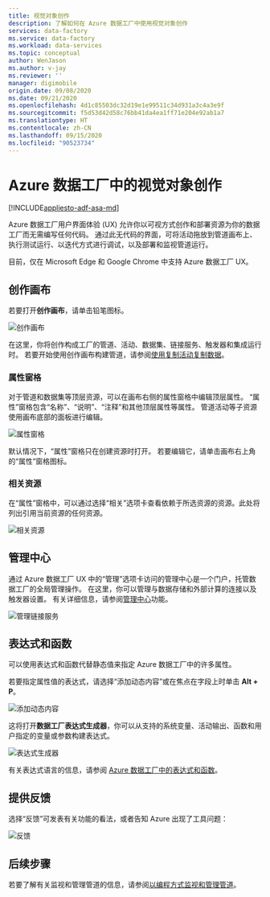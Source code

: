 ```yaml
---
title: 视觉对象创作
description: 了解如何在 Azure 数据工厂中使用视觉对象创作
services: data-factory
ms.service: data-factory
ms.workload: data-services
ms.topic: conceptual
author: WenJason
ms.author: v-jay
ms.reviewer: ''
manager: digimobile
origin.date: 09/08/2020
ms.date: 09/21/2020
ms.openlocfilehash: 4d1c85503dc32d19e1e99511c34d931a3c4a3e9f
ms.sourcegitcommit: f5d53d42d58c76bb41da4ea1ff71e204e92ab1a7
ms.translationtype: HT
ms.contentlocale: zh-CN
ms.lasthandoff: 09/15/2020
ms.locfileid: "90523734"
---
```

# <a name="visual-authoring-in-azure-data-factory"></a>Azure 数据工厂中的视觉对象创作

[!INCLUDE[appliesto-adf-asa-md](includes/appliesto-adf-asa-md.md)]

Azure 数据工厂用户界面体验 (UX) 允许你以可视方式创作和部署资源为你的数据工厂而无需编写任何代码。 通过此无代码的界面，可将活动拖放到管道画布上、执行测试运行、以迭代方式进行调试，以及部署和监视管道运行。

目前，仅在 Microsoft Edge 和 Google Chrome 中支持 Azure 数据工厂 UX。

## <a name="authoring-canvas"></a>创作画布

若要打开**创作画布**，请单击铅笔图标。 

![创作画布](media/author-visually/authoring-canvas.png)

在这里，你将创作构成工厂的管道、活动、数据集、链接服务、触发器和集成运行时。 若要开始使用创作画布构建管道，请参阅[使用复制活动复制数据](tutorial-copy-data-portal.md)。 

### <a name="properties-pane"></a>属性窗格

对于管道和数据集等顶层资源，可以在画布右侧的属性窗格中编辑顶层属性。 “属性”窗格包含“名称”、“说明”、“注释”和其他顶层属性等属性。 管道活动等子资源使用画布底部的面板进行编辑。 

![属性窗格](media/author-visually/properties-pane.png)

默认情况下，“属性”窗格只在创建资源时打开。 若要编辑它，请单击画布右上角的“属性”窗格图标。

### <a name="related-resources"></a>相关资源

在“属性”窗格中，可以通过选择“相关”选项卡查看依赖于所选资源的资源。此处将列出引用当前资源的任何资源。

![相关资源](media/author-visually/related-resources.png)

## <a name="management-hub"></a>管理中心

通过 Azure 数据工厂 UX 中的“管理”选项卡访问的管理中心是一个门户，托管数据工厂的全局管理操作。 在这里，你可以管理与数据存储和外部计算的连接以及触发器设置。 有关详细信息，请参阅[管理中心](author-management-hub.md)功能。

![管理链接服务](media/author-management-hub/management-hub-linked-services.png)

## <a name="expressions-and-functions"></a>表达式和函数

可以使用表达式和函数代替静态值来指定 Azure 数据工厂中的许多属性。

若要指定属性值的表达式，请选择“添加动态内容”或在焦点在字段上时单击 **Alt + P**。

![添加动态内容](media/author-visually/dynamic-content-1.png)

这将打开**数据工厂表达式生成器**，你可以从支持的系统变量、活动输出、函数和用户指定的变量或参数构建表达式。 

![表达式生成器](media/author-visually/dynamic-content-2.png)

有关表达式语言的信息，请参阅 [Azure 数据工厂中的表达式和函数](control-flow-expression-language-functions.md)。

## <a name="provide-feedback"></a>提供反馈

选择“反馈”可发表有关功能的看法，或者告知 Azure 出现了工具问题：

![反馈](media/author-visually/provide-feedback.png)

## <a name="next-steps"></a>后续步骤

若要了解有关监视和管理管道的信息，请参阅[以编程方式监视和管理管道](monitor-programmatically.md)。

